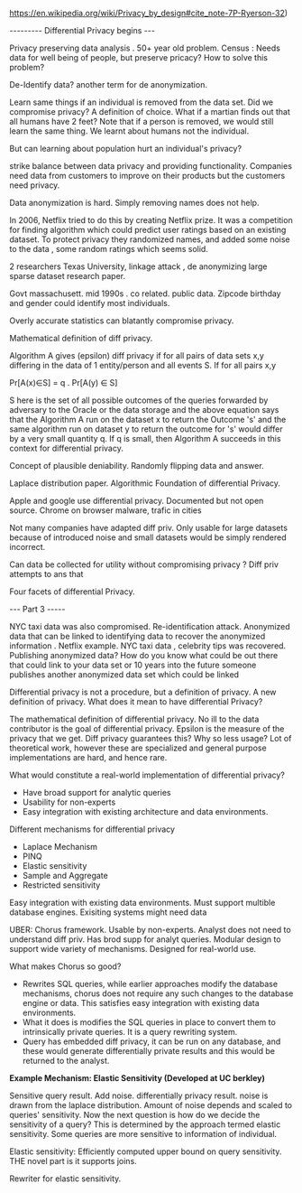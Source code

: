 

https://en.wikipedia.org/wiki/Privacy_by_design#cite_note-7P-Ryerson-32)





--------- Differential Privacy begins ---



Privacy preserving data analysis . 50+ year old problem. Census : Needs data for well being of people, but preserve pricacy? How to solve this problem?

De-Identify data? another term for de anonymization.

Learn same things if an individual is removed from the data set. Did we compromise privacy? A definition of choice. What if a martian finds out that all humans have 2 feet? Note that if a person is removed, we would still learn the same thing. We learnt about humans not the individual. 

But can learning about population hurt an individual's privacy?  

strike balance between data privacy and providing functionality.  Companies need data from customers to improve on their products but the customers need privacy.

Data anonymization is hard. Simply removing names does not help. 

In 2006, Netflix tried to do this by creating Netflix prize. It was a competition for finding algorithm which could predict user ratings based on an existing dataset. To protect privacy they randomized names, and added some noise to the data , some random ratings which seems solid.

2 researchers Texas University, linkage attack , de anonymizing large sparse dataset research paper.

Govt massachusett. mid 1990s . co related. public data. Zipcode birthday and gender could identify most individuals.

Overly accurate statistics can blatantly compromise privacy. 



Mathematical definition of diff privacy.

Algorithm A gives (epsilon) diff privacy if for all pairs of data sets x,y differing in the data of 1 entity/person and all events S.  If for all pairs x,y

Pr[A(x)∈S] = q . Pr[A(y) ∈ S]

S here is the set of all possible outcomes of the queries forwarded by adversary to the Oracle or the data storage and the above equation says that the Algorithm A run on the dataset x to return the Outcome 's' and the same algorithm run on dataset y to return the outcome for 's' would differ by a very small quantity q. If q is small, then Algorithm A succeeds in this context for differential privacy.



Concept of plausible deniability. Randomly flipping data and answer. 

Laplace distribution paper. Algorithmic Foundation of differential Privacy.

Apple and google use differential privacy. Documented but not open source. Chrome on browser malware, trafic in cities 

Not many companies have adapted diff priv. Only usable for large datasets because of  introduced noise and small datasets would be simply rendered incorrect.

Can data be collected for utility without compromising privacy ? Diff priv attempts to ans that



Four facets of differential Privacy.



--- Part 3 -----



NYC taxi data was also compromised. Re-identification attack. Anonymized data that can be linked to identifying data to recover the anonymized information . Netflix example. NYC taxi data , celebrity tips was recovered. Publishing anonymized data? How do you know what could be out there that could link to your data set or 10 years into the future someone publishes another anonymized data set which could be linked 

Differential privacy is not a procedure, but a definition of privacy. A new definition of privacy. What does it mean to have differential Privacy?

<Insert diagram here>

The mathematical definition of differential privacy. No ill to the data contributor is the goal of differential privacy. Epsilon is the measure of the privacy that we get. Diff privacy guarantees this? Why so less usage? Lot of theoretical work, however these are specialized and general purpose implementations are hard, and hence rare.

What would constitute a real-world implementation of differential privacy?

- Have broad support for analytic queries
- Usability for non-experts
- Easy integration with existing architecture and data environments.



Different mechanisms for differential privacy

- Laplace Mechanism
- PINQ
- Elastic sensitivity
- Sample and Aggregate
- Restricted sensitivity

Easy integration with existing data environments. Must support multible database engines. Exisiting systems might need data 





UBER: Chorus framework. Usable by non-experts. Analyst does not need to understand diff priv. Has brod supp for analyt queries. Modular design to support wide variety of mechanisms. 
Designed for real-world use.



What makes Chorus so good?

- Rewrites SQL queries, while earlier approaches modify the database mechanisms, chorus does not require any such changes to the database engine or data. This satisfies easy integration with existing data environments.
- What it does is modifies the SQL queries in place to convert them to intrinsically private queries. It is a query rewriting system.
- Query has embedded diff privacy, it can be run on any database, and these would generate differentially private results and this would be returned to the analyst.

**Example Mechanism: Elastic Sensitivity (Developed at UC berkley)**

Sensitive query result. Add noise. differentially privacy result. noise is drawn from the laplace distribution. Amount of noise depends and scaled to queries' sensitivity. Now the next question is how do we decide the sensitivity of a query? This is determined by the approach termed elastic sensitivity. Some queries are more sensitive to information of individual.

Elastic sensitivity: Efficiently computed upper bound on query sensitivity. THE novel part is it supports joins.



Rewriter for elastic sensitivity. 



